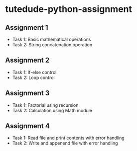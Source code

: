 # tutedude-python-assignment

## Assignment 1
- Task 1: Basic mathematical operations
- Task 2: String concatenation operation

## Assignment 2
- Task 1: If-else control
- Task 2: Loop control

## Assignment 3
- Task 1: Factorial using recursion
- Task 2: Calculation using Math module

## Assignment 4
- Task 1: Read file and print contents with error handling
- Task 2: Write and appenend file with error handling
